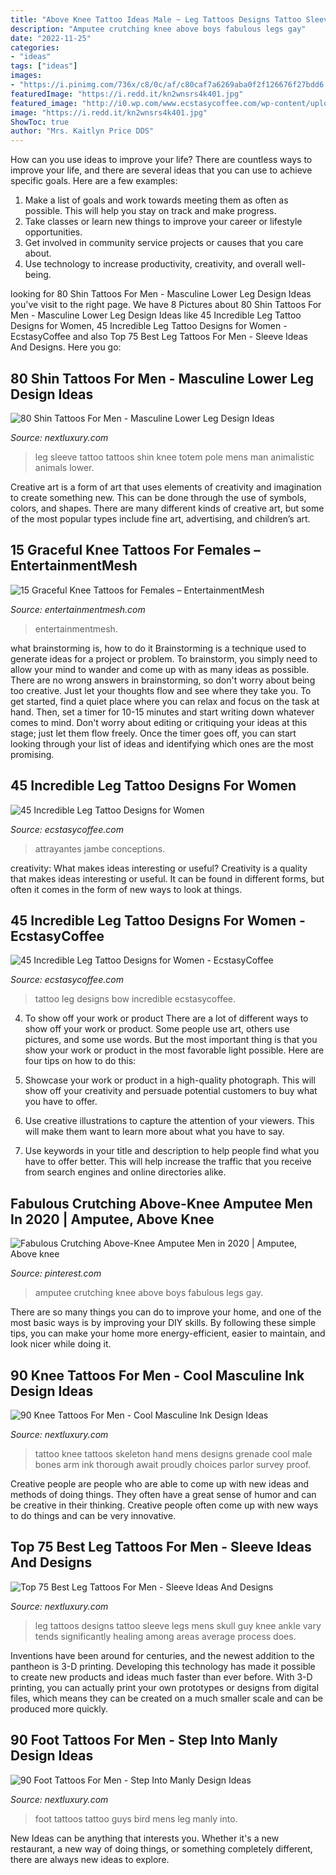 ```yaml
---
title: "Above Knee Tattoo Ideas Male ~ Leg Tattoos Designs Tattoo Sleeve Legs Mens Skull Guy Knee Ankle Vary Tends Significantly Healing Among Areas Average Process Does"
description: "Amputee crutching knee above boys fabulous legs gay"
date: "2022-11-25"
categories:
- "ideas"
tags: ["ideas"]
images:
- "https://i.pinimg.com/736x/c8/0c/af/c80caf7a6269aba0f2f126676f27bdd6.jpg"
featuredImage: "https://i.redd.it/kn2wnsrs4k401.jpg"
featured_image: "http://i0.wp.com/www.ecstasycoffee.com/wp-content/uploads/2016/11/Bow-Tattoo.jpg?resize=600%2C875"
image: "https://i.redd.it/kn2wnsrs4k401.jpg"
ShowToc: true
author: "Mrs. Kaitlyn Price DDS"
---
```



How can you use ideas to improve your life?
There are countless ways to improve your life, and there are several ideas that you can use to achieve specific goals. Here are a few examples: 
1. Make a list of goals and work towards meeting them as often as possible. This will help you stay on track and make progress.
2. Take classes or learn new things to improve your career or lifestyle opportunities.
3. Get involved in community service projects or causes that you care about.
4. Use technology to increase productivity, creativity, and overall well-being.

	

		
looking for 80 Shin Tattoos For Men - Masculine Lower Leg Design Ideas you've visit to the right page. We have 8 Pictures about 80 Shin Tattoos For Men - Masculine Lower Leg Design Ideas like 45 Incredible Leg Tattoo Designs for Women, 45 Incredible Leg Tattoo Designs for Women - EcstasyCoffee and also Top 75 Best Leg Tattoos For Men - Sleeve Ideas And Designs. Here you go:
		
    
## 80 Shin Tattoos For Men - Masculine Lower Leg Design Ideas

<img loading=lazy src="http://nextluxury.com/wp-content/uploads/man-with-totem-pole-animals-shin-tattoo-sleeve.jpg" onerror="this.onerror=null;this.src='https://tse1.mm.bing.net/th?id=OIP.0zrdi5v9tUb8uZRnnD1dxwHaHa&amp;pid=15.1';" alt="80 Shin Tattoos For Men - Masculine Lower Leg Design Ideas">

_Source: nextluxury.com_

>leg sleeve tattoo tattoos shin knee totem pole mens man animalistic animals lower. 

	

Creative art is a form of art that uses elements of creativity and imagination to create something new. This can be done through the use of symbols, colors, and shapes. There are many different kinds of creative art, but some of the most popular types include fine art, advertising, and children’s art.

    
## 15 Graceful Knee Tattoos For Females – EntertainmentMesh

<img loading=lazy src="https://i.redd.it/kn2wnsrs4k401.jpg" onerror="this.onerror=null;this.src='https://tse1.mm.bing.net/th?id=OIP.Mvof4XnziyFtH5iJCmB22wHaKH&amp;pid=15.1';" alt="15 Graceful Knee Tattoos for Females – EntertainmentMesh">

_Source: entertainmentmesh.com_

>entertainmentmesh. 

	

what brainstorming is, how to do it
Brainstorming is a technique used to generate ideas for a project or problem. To brainstorm, you simply need to allow your mind to wander and come up with as many ideas as possible. There are no wrong answers in brainstorming, so don't worry about being too creative. Just let your thoughts flow and see where they take you.
To get started, find a quiet place where you can relax and focus on the task at hand. Then, set a timer for 10-15 minutes and start writing down whatever comes to mind. Don't worry about editing or critiquing your ideas at this stage; just let them flow freely. Once the timer goes off, you can start looking through your list of ideas and identifying which ones are the most promising.

    
## 45 Incredible Leg Tattoo Designs For Women

<img loading=lazy src="https://www.ecstasycoffee.com/wp-content/uploads/2016/11/Star-Fillers.jpg" onerror="this.onerror=null;this.src='https://tse1.mm.bing.net/th?id=OIP.hXcXc9tS8WKbZLVpezMkyAHaHa&amp;pid=15.1';" alt="45 Incredible Leg Tattoo Designs for Women">

_Source: ecstasycoffee.com_

>attrayantes jambe conceptions. 

	

creativity: What makes ideas interesting or useful?
Creativity is a quality that makes ideas interesting or useful. It can be found in different forms, but often it comes in the form of new ways to look at things.

    
## 45 Incredible Leg Tattoo Designs For Women - EcstasyCoffee

<img loading=lazy src="http://i0.wp.com/www.ecstasycoffee.com/wp-content/uploads/2016/11/Bow-Tattoo.jpg?resize=600%2C875" onerror="this.onerror=null;this.src='https://tse2.mm.bing.net/th?id=OIP.IVgAJZkUiN68CsE3Q0pAAAHaKz&amp;pid=15.1';" alt="45 Incredible Leg Tattoo Designs for Women - EcstasyCoffee">

_Source: ecstasycoffee.com_

>tattoo leg designs bow incredible ecstasycoffee. 

	

4. To show off your work or product
There are a lot of different ways to show off your work or product. Some people use art, others use pictures, and some use words. But the most important thing is that you show your work or product in the most favorable light possible. Here are four tips on how to do this:
1. Showcase your work or product in a high-quality photograph. This will show off your creativity and persuade potential customers to buy what you have to offer.

2. Use creative illustrations to capture the attention of your viewers. This will make them want to learn more about what you have to say.

3. Use keywords in your title and description to help people find what you have to offer better. This will help increase the traffic that you receive from search engines and online directories alike.


    
## Fabulous Crutching Above-Knee Amputee Men In 2020 | Amputee, Above Knee

<img loading=lazy src="https://i.pinimg.com/736x/c8/0c/af/c80caf7a6269aba0f2f126676f27bdd6.jpg" onerror="this.onerror=null;this.src='https://tse3.mm.bing.net/th?id=OIP.6Ew3HQkGZTDCJk2yktCo2QHaK0&amp;pid=15.1';" alt="Fabulous Crutching Above-Knee Amputee Men in 2020 | Amputee, Above knee">

_Source: pinterest.com_

>amputee crutching knee above boys fabulous legs gay. 

	

There are so many things you can do to improve your home, and one of the most basic ways is by improving your DIY skills. By following these simple tips, you can make your home more energy-efficient, easier to maintain, and look nicer while doing it.

    
## 90 Knee Tattoos For Men - Cool Masculine Ink Design Ideas

<img loading=lazy src="http://nextluxury.com/wp-content/uploads/bones-grenade-male-knee-tattoos.jpg" onerror="this.onerror=null;this.src='https://tse2.mm.bing.net/th?id=OIP.9gdFHXxrPJRWBAbeJ29I1AHaHa&amp;pid=15.1';" alt="90 Knee Tattoos For Men - Cool Masculine Ink Design Ideas">

_Source: nextluxury.com_

>tattoo knee tattoos skeleton hand mens designs grenade cool male bones arm ink thorough await proudly choices parlor survey proof. 

	

Creative people are people who are able to come up with new ideas and methods of doing things. They often have a great sense of humor and can be creative in their thinking. Creative people often come up with new ways to do things and can be very innovative.

    
## Top 75 Best Leg Tattoos For Men - Sleeve Ideas And Designs

<img loading=lazy src="http://nextluxury.com/wp-content/uploads/guy-leg-tattoos.jpg" onerror="this.onerror=null;this.src='https://tse3.mm.bing.net/th?id=OIP.d4ysAob6mfx5KOlFWKUURAAAAA&amp;pid=15.1';" alt="Top 75 Best Leg Tattoos For Men - Sleeve Ideas And Designs">

_Source: nextluxury.com_

>leg tattoos designs tattoo sleeve legs mens skull guy knee ankle vary tends significantly healing among areas average process does. 

	

Inventions have been around for centuries, and the newest addition to the pantheon is 3-D printing. Developing this technology has made it possible to create new products and ideas much faster than ever before. With 3-D printing, you can actually print your own prototypes or designs from digital files, which means they can be created on a much smaller scale and can be produced more quickly.

    
## 90 Foot Tattoos For Men - Step Into Manly Design Ideas

<img loading=lazy src="http://nextluxury.com/wp-content/uploads/bird-with-saying-tattoo-on-foot-for-guys.jpg" onerror="this.onerror=null;this.src='https://tse3.mm.bing.net/th?id=OIP.c8QAHV70ng6j3oZg0GarwQHaHa&amp;pid=15.1';" alt="90 Foot Tattoos For Men - Step Into Manly Design Ideas">

_Source: nextluxury.com_

>foot tattoos tattoo guys bird mens leg manly into. 

	

New Ideas can be anything that interests you. Whether it's a new restaurant, a new way of doing things, or something completely different, there are always new ideas to explore.

